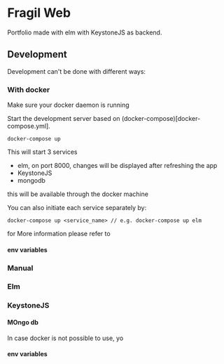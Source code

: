 # Fragil Web

Portfolio made with elm with KeystoneJS as backend.

## Development

Development can't be done with different ways:

### With docker

Make sure your docker daemon is running

Start the development server based on (docker-compose)[docker-compose.yml].

```
docker-compose up
```

This will start 3 services

- elm, on port 8000, changes will be displayed after refreshing the app
- KeystoneJS
- mongodb

this will be available through the docker machine

You can also initiate each service separately by:

```
docker-compose up <service_name> // e.g. docker-compose up elm
```

for More information please refer to

#### env variables

### Manual

### Elm

### KeystoneJS

#### MOngo db

In case docker is not possible to use, yo

#### env variables
